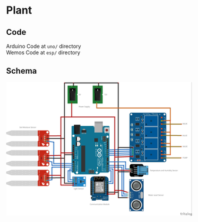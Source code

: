# Plant

## Code

Arduino Code at `uno/` directory\
Wemos Code at `esp/` directory

## Schema

![Schema](schema.jpg)